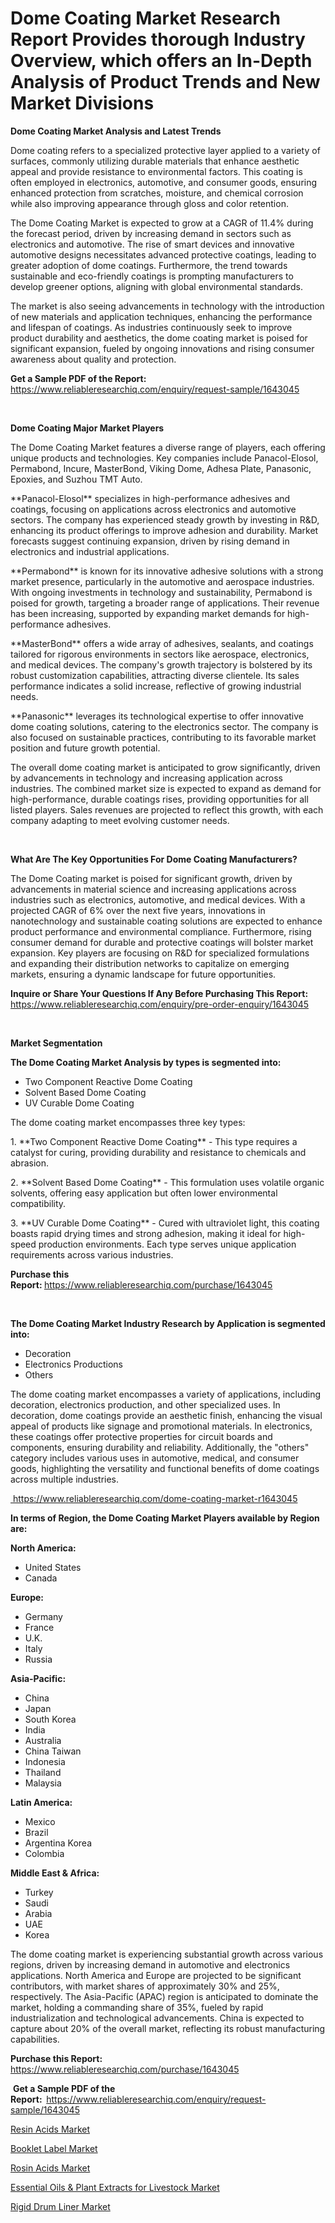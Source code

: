 <p><h1>Dome Coating Market Research Report Provides thorough Industry Overview, which offers an In-Depth Analysis of Product Trends and New Market Divisions</h1></p><p><strong>Dome Coating Market Analysis and Latest Trends</strong></p>
<p><p>Dome coating refers to a specialized protective layer applied to a variety of surfaces, commonly utilizing durable materials that enhance aesthetic appeal and provide resistance to environmental factors. This coating is often employed in electronics, automotive, and consumer goods, ensuring enhanced protection from scratches, moisture, and chemical corrosion while also improving appearance through gloss and color retention. </p><p>The Dome Coating Market is expected to grow at a CAGR of 11.4% during the forecast period, driven by increasing demand in sectors such as electronics and automotive. The rise of smart devices and innovative automotive designs necessitates advanced protective coatings, leading to greater adoption of dome coatings. Furthermore, the trend towards sustainable and eco-friendly coatings is prompting manufacturers to develop greener options, aligning with global environmental standards. </p><p>The market is also seeing advancements in technology with the introduction of new materials and application techniques, enhancing the performance and lifespan of coatings. As industries continuously seek to improve product durability and aesthetics, the dome coating market is poised for significant expansion, fueled by ongoing innovations and rising consumer awareness about quality and protection.</p></p>
<p><strong>Get a Sample PDF of the Report:&nbsp;</strong> <a href="https://www.reliableresearchiq.com/enquiry/request-sample/1643045?utm_campaign=1900&utm_medium=2&utm_source=Github&utm_content=ia&utm_term=30012025&utm_id=dome-coating">https://www.reliableresearchiq.com/enquiry/request-sample/1643045</a></p>
<p>&nbsp;</p>
<p><strong>Dome Coating Major Market Players</strong></p>
<p><p>The Dome Coating Market features a diverse range of players, each offering unique products and technologies. Key companies include Panacol-Elosol, Permabond, Incure, MasterBond, Viking Dome, Adhesa Plate, Panasonic, Epoxies, and Suzhou TMT Auto.</p><p>**Panacol-Elosol** specializes in high-performance adhesives and coatings, focusing on applications across electronics and automotive sectors. The company has experienced steady growth by investing in R&D, enhancing its product offerings to improve adhesion and durability. Market forecasts suggest continuing expansion, driven by rising demand in electronics and industrial applications.</p><p>**Permabond** is known for its innovative adhesive solutions with a strong market presence, particularly in the automotive and aerospace industries. With ongoing investments in technology and sustainability, Permabond is poised for growth, targeting a broader range of applications. Their revenue has been increasing, supported by expanding market demands for high-performance adhesives.</p><p>**MasterBond** offers a wide array of adhesives, sealants, and coatings tailored for rigorous environments in sectors like aerospace, electronics, and medical devices. The company's growth trajectory is bolstered by its robust customization capabilities, attracting diverse clientele. Its sales performance indicates a solid increase, reflective of growing industrial needs.</p><p>**Panasonic** leverages its technological expertise to offer innovative dome coating solutions, catering to the electronics sector. The company is also focused on sustainable practices, contributing to its favorable market position and future growth potential.</p><p>The overall dome coating market is anticipated to grow significantly, driven by advancements in technology and increasing application across industries. The combined market size is expected to expand as demand for high-performance, durable coatings rises, providing opportunities for all listed players. Sales revenues are projected to reflect this growth, with each company adapting to meet evolving customer needs.</p></p>
<p>&nbsp;</p>
<p><strong>What Are The Key Opportunities For Dome Coating Manufacturers?</strong></p>
<p><p>The Dome Coating market is poised for significant growth, driven by advancements in material science and increasing applications across industries such as electronics, automotive, and medical devices. With a projected CAGR of 6% over the next five years, innovations in nanotechnology and sustainable coating solutions are expected to enhance product performance and environmental compliance. Furthermore, rising consumer demand for durable and protective coatings will bolster market expansion. Key players are focusing on R&D for specialized formulations and expanding their distribution networks to capitalize on emerging markets, ensuring a dynamic landscape for future opportunities.</p></p>
<p><strong>Inquire or Share Your Questions If Any Before Purchasing This Report:</strong> <a href="https://www.reliableresearchiq.com/enquiry/pre-order-enquiry/1643045?utm_campaign=1900&utm_medium=2&utm_source=Github&utm_content=ia&utm_term=30012025&utm_id=dome-coating">https://www.reliableresearchiq.com/enquiry/pre-order-enquiry/1643045</a></p>
<p>&nbsp;</p>
<p><strong>Market Segmentation</strong></p>
<p><strong>The Dome Coating Market Analysis by types is segmented into:</strong></p>
<p><ul><li>Two Component Reactive Dome Coating</li><li>Solvent Based Dome Coating</li><li>UV Curable Dome Coating</li></ul></p>
<p><p>The dome coating market encompasses three key types: </p><p>1. **Two Component Reactive Dome Coating** - This type requires a catalyst for curing, providing durability and resistance to chemicals and abrasion.</p><p>  </p><p>2. **Solvent Based Dome Coating** - This formulation uses volatile organic solvents, offering easy application but often lower environmental compatibility.</p><p>3. **UV Curable Dome Coating** - Cured with ultraviolet light, this coating boasts rapid drying times and strong adhesion, making it ideal for high-speed production environments. Each type serves unique application requirements across various industries.</p></p>
<p><strong>Purchase this Report:&nbsp;</strong><a href="https://www.reliableresearchiq.com/purchase/1643045?utm_campaign=1900&utm_medium=2&utm_source=Github&utm_content=ia&utm_term=30012025&utm_id=dome-coating">https://www.reliableresearchiq.com/purchase/1643045</a></p>
<p>&nbsp;</p>
<p><strong>The Dome Coating Market Industry Research by Application is segmented into:</strong></p>
<p><ul><li>Decoration</li><li>Electronics Productions</li><li>Others</li></ul></p>
<p><p>The dome coating market encompasses a variety of applications, including decoration, electronics production, and other specialized uses. In decoration, dome coatings provide an aesthetic finish, enhancing the visual appeal of products like signage and promotional materials. In electronics, these coatings offer protective properties for circuit boards and components, ensuring durability and reliability. Additionally, the "others" category includes various uses in automotive, medical, and consumer goods, highlighting the versatility and functional benefits of dome coatings across multiple industries.</p></p>
<p><a href="https://www.reliableresearchiq.com/dome-coating-market-r1643045?utm_campaign=1900&utm_medium=2&utm_source=Github&utm_content=ia&utm_term=30012025&utm_id=dome-coating">&nbsp;https://www.reliableresearchiq.com/dome-coating-market-r1643045</a></p>
<p><strong>In terms of Region, the Dome Coating Market Players available by Region are:</strong></p>
<p>
    <p> <strong> North America: </strong>
        <ul>
            <li>United States</li>
            <li>Canada</li>
        </ul>
        </p> 
    <p> <strong> Europe: </strong>
        <ul>
            <li>Germany</li>
            <li>France</li>
            <li>U.K.</li>
            <li>Italy</li>
            <li>Russia</li>
        </ul>
        </p> 
    <p> <strong> Asia-Pacific: </strong>
        <ul>
            <li>China</li>
            <li>Japan</li>
            <li>South Korea</li>
            <li>India</li>
            <li>Australia</li>
            <li>China Taiwan</li>
            <li>Indonesia</li>
            <li>Thailand</li>
            <li>Malaysia</li>
        </ul>
        </p> 
    <p> <strong> Latin America: </strong>
        <ul>
            <li>Mexico</li>
            <li>Brazil</li>
            <li>Argentina Korea</li>
            <li>Colombia</li>
        </ul>
        </p> 
    <p> <strong> Middle East & Africa: </strong>
        <ul>
            <li>Turkey</li>
            <li>Saudi</li>
            <li>Arabia</li>
            <li>UAE</li>
            <li>Korea</li>
        </ul>
    </p>
    </p>
<p><p>The dome coating market is experiencing substantial growth across various regions, driven by increasing demand in automotive and electronics applications. North America and Europe are projected to be significant contributors, with market shares of approximately 30% and 25%, respectively. The Asia-Pacific (APAC) region is anticipated to dominate the market, holding a commanding share of 35%, fueled by rapid industrialization and technological advancements. China is expected to capture about 20% of the overall market, reflecting its robust manufacturing capabilities.</p></p>
<p><strong>Purchase this Report: </strong><a href="https://www.reliableresearchiq.com/purchase/1643045?utm_campaign=1900&utm_medium=2&utm_source=Github&utm_content=ia&utm_term=30012025&utm_id=dome-coating">https://www.reliableresearchiq.com/purchase/1643045</a></p>
<p>&nbsp;<strong>Get a Sample PDF of the Report:&nbsp;&nbsp;</strong><a href="https://www.reliableresearchiq.com/enquiry/request-sample/1643045?utm_campaign=1900&utm_medium=2&utm_source=Github&utm_content=ia&utm_term=30012025&utm_id=dome-coating">https://www.reliableresearchiq.com/enquiry/request-sample/1643045</a></p>
<p><strong></strong></p>
<p><p><a href="https://github.com/ParvinKhatun77/Market-Research-Report-List-1/blob/main/resin-acids-market.md?utm_campaign=1900&utm_medium=2&utm_source=Github&utm_content=ia&utm_term=30012025&utm_id=dome-coating">Resin Acids Market</a></p><p><a href="https://www.linkedin.com/pulse/swot-analysis-regional-outlook-deployment-revenue-forecasts-307gf?utm_campaign=1900&utm_medium=2&utm_source=Github&utm_content=ia&utm_term=30012025&utm_id=dome-coating">Booklet Label Market</a></p><p><a href="https://github.com/abbislposival/Market-Research-Report-List-1/blob/main/rosin-acids-market.md?utm_campaign=1900&utm_medium=2&utm_source=Github&utm_content=ia&utm_term=30012025&utm_id=dome-coating">Rosin Acids Market</a></p><p><a href="https://www.linkedin.com/pulse/essential-oils-plant-extracts-livestock-market-trend-analysis-exq6f?utm_campaign=1900&utm_medium=2&utm_source=Github&utm_content=ia&utm_term=30012025&utm_id=dome-coating">Essential Oils & Plant Extracts for Livestock Market</a></p><p><a href="https://www.linkedin.com/pulse/rigid-drum-liner-market-overview-significant-growth-potential-fq1pf?utm_campaign=1900&utm_medium=2&utm_source=Github&utm_content=ia&utm_term=30012025&utm_id=dome-coating">Rigid Drum Liner Market</a></p></p>